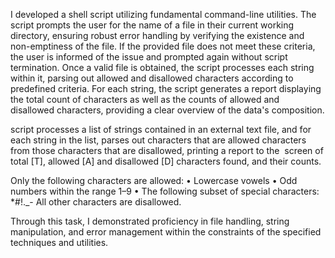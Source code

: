I developed a shell script utilizing fundamental command-line utilities. The script prompts the user for the name of a file in their current working directory, ensuring robust error handling by verifying the existence and non-emptiness of the file. If the provided file does not meet these criteria, the user is informed of the issue and prompted again without script termination. Once a valid file is obtained, the script processes each string within it, parsing out allowed and disallowed characters according to predefined criteria. For each string, the script generates a report displaying the total count of characters as well as the counts of allowed and disallowed characters, providing a clear overview of the data's composition.

script processes a list of strings contained in an external text file, and for each string in the list, parses
out characters that are allowed characters from those characters that are disallowed, printing a report to the 
screen of total [T], allowed [A] and disallowed [D] characters found, and their counts.

Only the following characters are allowed:
• Lowercase vowels
• Odd numbers within the range 1–9
• The following subset of special characters:
*#!._-
All other characters are disallowed.

Through this task, I demonstrated proficiency in file handling, string manipulation, and error management within the constraints of the specified techniques and utilities.

